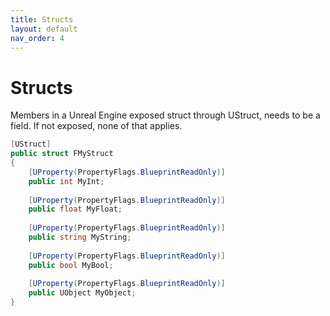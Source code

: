 ```yaml
---
title: Structs
layout: default
nav_order: 4
---
```

# Structs 

Members in a Unreal Engine exposed struct through UStruct, needs to be a field. If not exposed, none of that applies.

```c#
[UStruct]
public struct FMyStruct
{
    [UProperty(PropertyFlags.BlueprintReadOnly)]
    public int MyInt;
    
    [UProperty(PropertyFlags.BlueprintReadOnly)]
    public float MyFloat;
    
    [UProperty(PropertyFlags.BlueprintReadOnly)]
    public string MyString;
    
    [UProperty(PropertyFlags.BlueprintReadOnly)]
    public bool MyBool;
    
    [UProperty(PropertyFlags.BlueprintReadOnly)]
    public UObject MyObject;
}
```